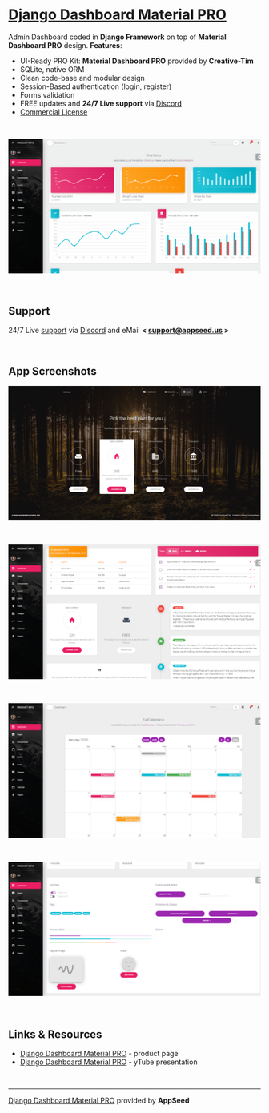 # [Django Dashboard Material PRO](https://appseed.us/admin-dashboards/django-dashboard-material-pro)

Admin Dashboard coded in **Django Framework** on top of **Material Dashboard PRO** design. **Features**:

- UI-Ready PRO Kit: **Material Dashboard PRO** provided by **Creative-Tim**
- SQLite, native ORM
- Clean code-base and modular design
- Session-Based authentication (login, register)
- Forms validation
- FREE updates and **24/7 Live support** via [Discord](https://discord.gg/fZC6hup)
- [Commercial License](./LICENSE.md)

<br />

![Django Dashboard Material PRO - Gif animated intro.](https://raw.githubusercontent.com/app-generator/static/master/products/django-dashboard-material-pro-intro.gif)

<br />

## Support

24/7 Live [support](appseed.us/support) via [Discord](https://discord.gg/fZC6hup) and eMail **< support@appseed.us >**

<br />

## App Screenshots

![Django Dashboard Material PRO - App Screen.](https://raw.githubusercontent.com/app-generator/static/master/products/django-dashboard-material-pro-screen-1.png)

<br />

![Flask Dashboard Material Pro - App Screen.](https://raw.githubusercontent.com/app-generator/static/master/products/django-dashboard-material-pro-screen-2.png)

<br />

![Django Dashboard Material PRO - App Screen.](https://raw.githubusercontent.com/app-generator/static/master/products/django-dashboard-material-pro-screen-3.png)

<br />

![Django Dashboard Material PRO - App Screen.](https://raw.githubusercontent.com/app-generator/static/master/products/django-dashboard-material-pro-screen-4.png)

<br />

## Links & Resources

- [Django Dashboard Material PRO](https://appseed.us/admin-dashboards/django-dashboard-material-pro) - product page
- [Django Dashboard Material PRO](https://www.youtube.com/watch?v=21TJ0EAEUlM) - yTube presentation

<br />

---
[Django Dashboard Material PRO](https://appseed.us/admin-dashboards/django-dashboard-material-pro) provided by **AppSeed**
